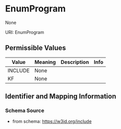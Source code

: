 # EnumProgram

None

URI: EnumProgram

## Permissible Values

| Value | Meaning | Description | Info |
| --- | --- | --- | --- |
| INCLUDE | None |  | |
| KF | None |  | |


## Identifier and Mapping Information







### Schema Source


* from schema: https://w3id.org/include



